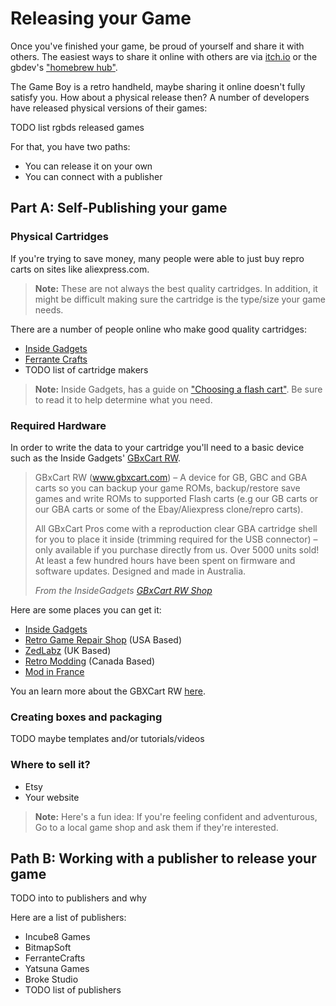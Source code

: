 # Releasing your Game

Once you've finished your game, be proud of yourself and share it with others. The easiest ways to share it online with others are via [itch.io](https://itch.io) or the gbdev's ["homebrew hub"](https://hh.gbdev.io/).

The Game Boy is a retro handheld, maybe sharing it online doesn't fully satisfy you. How about a physical release then? A number of developers have released physical versions of their games:

TODO list rgbds released games

For that, you have two paths:

 * You can release it on your own
 * You can connect with a publisher
## Part A: Self-Publishing your game

### Physical Cartridges

If you're trying to save money, many people were able to just buy repro carts on sites like aliexpress.com.

> **Note:** These are not always the best quality cartridges. In addition, it might be difficult making sure the cartridge is the type/size your game needs.

There are a number of people online who make good quality cartridges:

- [Inside Gadgets](https://shop.insidegadgets.com/)
- [Ferrante Crafts](https://shop.insidegadgets.com/product/gbxcart-rw/)
- TODO list of cartridge makers

>**Note:** Inside Gadgets, has a guide on ["Choosing a flash cart"](https://shop.insidegadgets.com/choosing-a-flash-cart/). Be sure to read it to help determine what you need.

### Required Hardware

In order to write the data to your cartridge you'll need to a basic device such as the Inside Gadgets' [GBxCart RW](https://shop.insidegadgets.com/product/gbxcart-rw/).

>GBxCart RW (www.gbxcart.com) – A device for GB, GBC and GBA carts so you can backup your game ROMs, backup/restore save games and write ROMs to supported Flash carts (e.g our GB carts or our GBA carts or some of the Ebay/Aliexpress clone/repro carts).
>
>All GBxCart Pros come with a reproduction clear GBA cartridge shell for you to place it inside (trimming required for the USB connector) – only available if you purchase directly from us. Over 5000 units sold! At least a few hundred hours have been spent on firmware and software updates. Designed and made in Australia.
>
> *From the InsideGadgets [GBxCart RW Shop](https://shop.insidegadgets.com/product/gbxcart-rw/)*

Here are some places you can get it:

- [Inside Gadgets](https://shop.insidegadgets.com/product/gbxcart-rw/)
- [Retro Game Repair Shop](https://retrogamerepairshop.com/collections/insidegadgets) (USA Based)
- [ZedLabz](https://www.zedlabz.com/search?type=product&q=insidegadgets) (UK Based)
- [Retro Modding](https://www.retromodding.com/search?q=gbxcart) (Canada Based)
- [Mod in France](https://shop.modinfrance.fr/en/gameboy/57-gbxcart-rw-v14-pro.html)

You an learn more about the GBXCart RW [here](http://www.gbxcart.com/).

### Creating boxes and packaging

TODO maybe templates and/or tutorials/videos

### Where to sell it?

- Etsy
- Your website

> **Note:** Here's a fun idea: If you're feeling confident and adventurous, Go to a local game shop and ask them if they're interested. 

## Path B: Working with a publisher to release your game

TODO into to publishers and why

Here are a list of publishers:

- Incube8 Games
- BitmapSoft
- FerranteCrafts
- Yatsuna Games
- Broke Studio
- TODO list of publishers